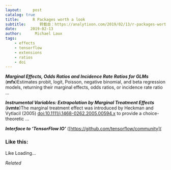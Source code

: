 ```yaml
---
layout:     post
catalog: true
title:      R Packages worth a look
subtitle:      转载自：https://analytixon.com/2019/02/13/r-packages-worth-a-look-1423/
date:      2019-02-13
author:      Michael Laux
tags:
    - effects
    - tensorflow
    - extensions
    - ratios
    - doi
---
```


***Marginal Effects, Odds Ratios and Incidence Rate Ratios for GLMs*** (**mfx**)Estimates probit, logit, Poisson, negative binomial, and beta regression models, returning their marginal effects, odds ratios, or incidence rate ratio …

***Instrumental Variables: Extrapolation by Marginal Treatment Effects*** (**ivmte**)The marginal treatment effect was introduced by Heckman and Vytlacil (2005) <doi:10.1111/j.1468-0262.2005.00594.x> to provide a choice-theoretic …

***Interface to ‘TensorFlow IO’*** ([https://github.com/tensorflow/community](





### Like this:

Like Loading...


*Related*

